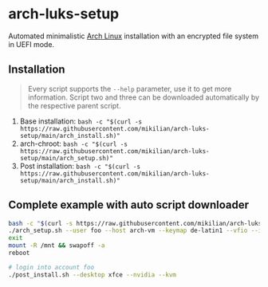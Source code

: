 # arch-luks-setup

Automated minimalistic [Arch Linux](https://archlinux.org/) installation with
an encrypted file system in UEFI mode.

## Installation

> Every script supports the `--help` parameter, use it to get more information.
> Script two and three can be downloaded automatically by the respective parent script.

1. Base installation: `bash -c "$(curl -s https://raw.githubusercontent.com/mikilian/arch-luks-setup/main/arch_install.sh)"`
2. arch-chroot: `bash -c "$(curl -s https://raw.githubusercontent.com/mikilian/arch-luks-setup/main/arch_setup.sh)"`
3. Post installation: `bash -c "$(curl -s https://raw.githubusercontent.com/mikilian/arch-luks-setup/main/arch_install.sh)"`

## Complete example with auto script downloader

```bash
bash -c "$(curl -s https://raw.githubusercontent.com/mikilian/arch-luks-setup/main/arch_install.sh)" -- --intel --target=/dev/sda --swap-size 16
./arch_setup.sh --user foo --host arch-vm --keymap de-latin1 --vfio --intel
exit
mount -R /mnt && swapoff -a
reboot

# login into account foo
./post_install.sh --desktop xfce --nvidia --kvm
```
